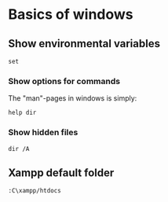 # Basics of windows

## Show environmental variables

```
set
```

### Show options for commands

The "man"-pages in windows is simply:
```
help dir
```

### Show hidden files

```
dir /A
```

## Xampp default folder

```
:C\xampp/htdocs
```